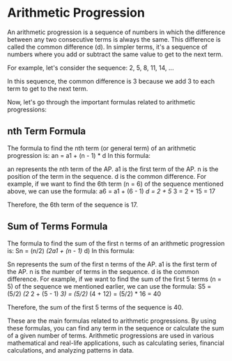 # Arithmetic Progression

An arithmetic progression is a sequence of numbers in which the difference between any two consecutive terms is always the same. This difference is called the common difference (d). In simpler terms, it's a sequence of numbers where you add or subtract the same value to get to the next term.

For example, let's consider the sequence: 2, 5, 8, 11, 14, ...

In this sequence, the common difference is 3 because we add 3 to each term to get to the next term.

Now, let's go through the important formulas related to arithmetic progressions:

## nth Term Formula

The formula to find the nth term (or general term) of an arithmetic progression is:
an = a1 + (n - 1) * d
In this formula:

an represents the nth term of the AP.
a1 is the first term of the AP.
n is the position of the term in the sequence.
d is the common difference.
For example, if we want to find the 6th term (n = 6) of the sequence mentioned above, we can use the formula:
a6 = a1 + (6 - 1) *d
= 2 + 5* 3
= 2 + 15
= 17

Therefore, the 6th term of the sequence is 17.

## Sum of Terms Formula

The formula to find the sum of the first n terms of an arithmetic progression is:
Sn = (n/2) *(2a1 + (n - 1)* d)
In this formula:

Sn represents the sum of the first n terms of the AP.
a1 is the first term of the AP.
n is the number of terms in the sequence.
d is the common difference.
For example, if we want to find the sum of the first 5 terms (n = 5) of the sequence we mentioned earlier, we can use the formula:
S5 = (5/2) *(2* 2 + (5 - 1) *3)
= (5/2)* (4 + 12)
= (5/2) * 16
= 40

Therefore, the sum of the first 5 terms of the sequence is 40.

These are the main formulas related to arithmetic progressions. By using these formulas, you can find any term in the sequence or calculate the sum of a given number of terms. Arithmetic progressions are used in various mathematical and real-life applications, such as calculating series, financial calculations, and analyzing patterns in data.

